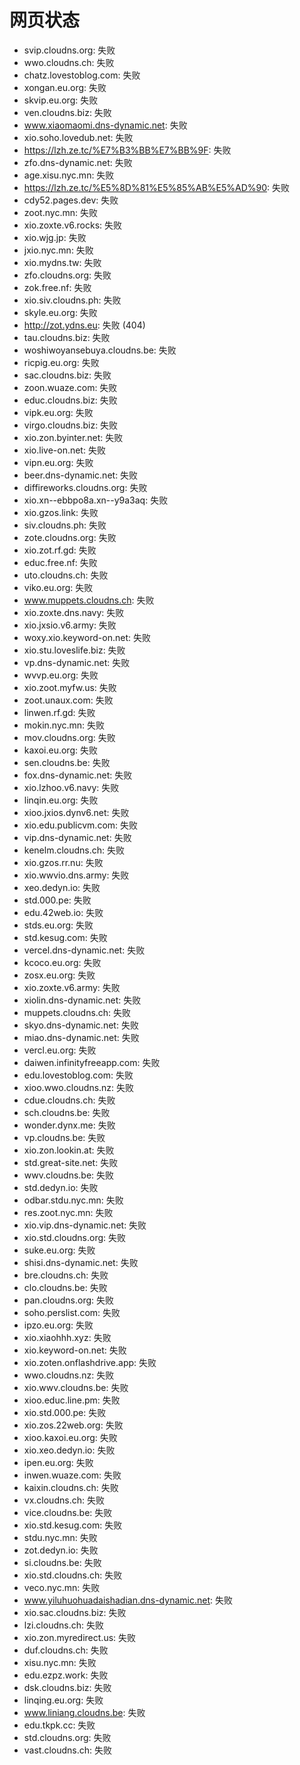 # 网页状态
- svip.cloudns.org: 失败
- wwo.cloudns.ch: 失败
- chatz.lovestoblog.com: 失败
- xongan.eu.org: 失败
- skvip.eu.org: 失败
- ven.cloudns.biz: 失败
- www.xiaomaomi.dns-dynamic.net: 失败
- xio.soho.lovedub.net: 失败
- https://lzh.ze.tc/%E7%B3%BB%E7%BB%9F: 失败
- zfo.dns-dynamic.net: 失败
- age.xisu.nyc.mn: 失败
- https://lzh.ze.tc/%E5%8D%81%E5%85%AB%E5%AD%90: 失败
- cdy52.pages.dev: 失败
- zoot.nyc.mn: 失败
- xio.zoxte.v6.rocks: 失败
- xio.wjg.jp: 失败
- jxio.nyc.mn: 失败
- xio.mydns.tw: 失败
- zfo.cloudns.org: 失败
- zok.free.nf: 失败
- xio.siv.cloudns.ph: 失败
- skyle.eu.org: 失败
- http://zot.ydns.eu: 失败 (404)
- tau.cloudns.biz: 失败
- woshiwoyansebuya.cloudns.be: 失败
- ricpig.eu.org: 失败
- sac.cloudns.biz: 失败
- zoon.wuaze.com: 失败
- educ.cloudns.biz: 失败
- vipk.eu.org: 失败
- virgo.cloudns.biz: 失败
- xio.zon.byinter.net: 失败
- xio.live-on.net: 失败
- vipn.eu.org: 失败
- beer.dns-dynamic.net: 失败
- diffireworks.cloudns.org: 失败
- xio.xn--ebbpo8a.xn--y9a3aq: 失败
- xio.gzos.link: 失败
- siv.cloudns.ph: 失败
- zote.cloudns.org: 失败
- xio.zot.rf.gd: 失败
- educ.free.nf: 失败
- uto.cloudns.ch: 失败
- viko.eu.org: 失败
- www.muppets.cloudns.ch: 失败
- xio.zoxte.dns.navy: 失败
- xio.jxsio.v6.army: 失败
- woxy.xio.keyword-on.net: 失败
- xio.stu.loveslife.biz: 失败
- vp.dns-dynamic.net: 失败
- wvvp.eu.org: 失败
- xio.zoot.myfw.us: 失败
- zoot.unaux.com: 失败
- linwen.rf.gd: 失败
- mokin.nyc.mn: 失败
- mov.cloudns.org: 失败
- kaxoi.eu.org: 失败
- sen.cloudns.be: 失败
- fox.dns-dynamic.net: 失败
- xio.lzhoo.v6.navy: 失败
- linqin.eu.org: 失败
- xioo.jxios.dynv6.net: 失败
- xio.edu.publicvm.com: 失败
- vip.dns-dynamic.net: 失败
- kenelm.cloudns.ch: 失败
- xio.gzos.rr.nu: 失败
- xio.wwvio.dns.army: 失败
- xeo.dedyn.io: 失败
- std.000.pe: 失败
- edu.42web.io: 失败
- stds.eu.org: 失败
- std.kesug.com: 失败
- vercel.dns-dynamic.net: 失败
- kcoco.eu.org: 失败
- zosx.eu.org: 失败
- xio.zoxte.v6.army: 失败
- xiolin.dns-dynamic.net: 失败
- muppets.cloudns.ch: 失败
- skyo.dns-dynamic.net: 失败
- miao.dns-dynamic.net: 失败
- vercl.eu.org: 失败
- daiwen.infinityfreeapp.com: 失败
- edu.lovestoblog.com: 失败
- xioo.wwo.cloudns.nz: 失败
- cdue.cloudns.ch: 失败
- sch.cloudns.be: 失败
- wonder.dynx.me: 失败
- vp.cloudns.be: 失败
- xio.zon.lookin.at: 失败
- std.great-site.net: 失败
- wwv.cloudns.be: 失败
- std.dedyn.io: 失败
- odbar.stdu.nyc.mn: 失败
- res.zoot.nyc.mn: 失败
- xio.vip.dns-dynamic.net: 失败
- xio.std.cloudns.org: 失败
- suke.eu.org: 失败
- shisi.dns-dynamic.net: 失败
- bre.cloudns.ch: 失败
- clo.cloudns.be: 失败
- pan.cloudns.org: 失败
- soho.perslist.com: 失败
- ipzo.eu.org: 失败
- xio.xiaohhh.xyz: 失败
- xio.keyword-on.net: 失败
- xio.zoten.onflashdrive.app: 失败
- wwo.cloudns.nz: 失败
- xio.wwv.cloudns.be: 失败
- xioo.educ.line.pm: 失败
- xio.std.000.pe: 失败
- xio.zos.22web.org: 失败
- xioo.kaxoi.eu.org: 失败
- xio.xeo.dedyn.io: 失败
- ipen.eu.org: 失败
- inwen.wuaze.com: 失败
- kaixin.cloudns.ch: 失败
- vx.cloudns.ch: 失败
- vice.cloudns.be: 失败
- xio.std.kesug.com: 失败
- stdu.nyc.mn: 失败
- zot.dedyn.io: 失败
- si.cloudns.be: 失败
- xio.std.cloudns.ch: 失败
- veco.nyc.mn: 失败
- www.yiluhuohuadaishadian.dns-dynamic.net: 失败
- xio.sac.cloudns.biz: 失败
- lzi.cloudns.ch: 失败
- xio.zon.myredirect.us: 失败
- duf.cloudns.ch: 失败
- xisu.nyc.mn: 失败
- edu.ezpz.work: 失败
- dsk.cloudns.biz: 失败
- linqing.eu.org: 失败
- www.liniang.cloudns.be: 失败
- edu.tkpk.cc: 失败
- std.cloudns.org: 失败
- vast.cloudns.ch: 失败
